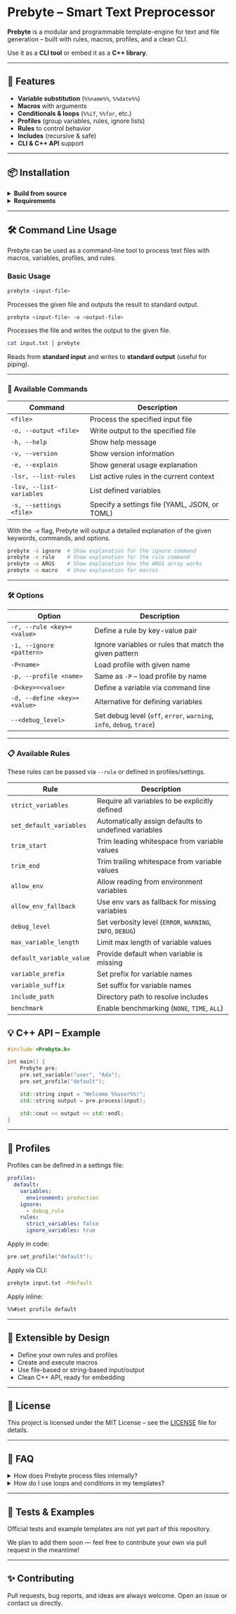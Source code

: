 # Prebyte – Smart Text Preprocessor

**Prebyte** is a modular and programmable template-engine for text and file generation – built with rules, macros, profiles, and a clean CLI.

Use it as a **CLI tool** or embed it as a **C++ library**.

---

## 🚀 Features

*  **Variable substitution** (`%%name%%`, `%%date%%`)
*  **Macros** with arguments
*  **Conditionals & loops** (`%%if`, `%%for`, etc.)
*  **Profiles** (group variables, rules, ignore lists)
*  **Rules** to control behavior
*  **Includes** (recursive & safe)
*  **CLI & C++ API** support

---

## 📦 Installation

<details>
<summary><strong>Build from source</strong></summary>

```bash
git clone https://github.com/Codarity/Prebyte.git
cd Prebyte

# Install cli tool
make

# Or for the Library
make lib
```

</details>

<details>
<summary><strong>Requirements</strong></summary>

- C++23 or higher
- Make
- spdlog
- `pugixml` – for XML parsing (`-lpugixml`)
- `yaml-cpp` – for YAML parsing (`-lyaml-cpp`)
- `fmt` – for fast string formatting (`-lfmt`)
- [`cpptoml`](https://github.com/skystrife/cpptoml) to parse TOML configuration files.
- `nlohmann/json` – for JSON parsing (`-ljson`)

</details>

---

## 🛠️ Command Line Usage

Prebyte can be used as a command-line tool to process text files with macros, variables, profiles, and rules.

### Basic Usage

```bash
prebyte <input-file>
```

Processes the given file and outputs the result to standard output.

```bash
prebyte <input-file> -o <output-file>
```

Processes the file and writes the output to the given file.

```bash
cat input.txt | prebyte
```

Reads from **standard input** and writes to **standard output** (useful for piping).

---

### 📙 Available Commands

| Command                  | Description                                   |
| ------------------------ | --------------------------------------------- |
| `<file>`                 | Process the specified input file              |
| `-o, --output <file>`    | Write output to the specified file            |
| `-h, --help`             | Show help message                             |
| `-v, --version`          | Show version information                      |
| `-e, --explain`          | Show general usage explanation                |
| `-lsr, --list-rules`     | List active rules in the current context      |
| `-lsv, --list-variables` | List defined variables                        |
| `-s, --settings <file>`  | Specify a settings file (YAML, JSON, or TOML) |

With the `-e` flag, Prebyte will output a detailed explanation of the given keywords, commands, and options.

```bash
prebyte -e ignore  # Show explanation for the ignore command
prebyte -e rule    # Show explanation for the rule command
prebyte -e ARGS    # Show explanation how the ARGS array works
prebyte -e macro   # Show explanation for macros
```

---

### 🛠️ Options

| Option                       | Description                                                           |
| ---------------------------- | --------------------------------------------------------------------- |
| `-r, --rule <key>=<value>`   | Define a rule by key-value pair                                       |
| `-i, --ignore <pattern>`     | Ignore variables or rules that match the given pattern                |
| `-P<name>`                   | Load profile with given name                                          |
| `-p, --profile <name>`       | Same as `-P` – load profile by name                                   |
| `-D<key>=<value>`            | Define a variable via command line                                    |
| `-d, --define <key>=<value>` | Alternative for defining variables                                    |
| `--<debug_level>`            | Set debug level (`off`, `error`, `warning`, `info`, `debug`, `trace`) |

---

### 📋 Available Rules

These rules can be passed via `--rule` or defined in profiles/settings.

| Rule                     | Description                                               |
| ------------------------ | --------------------------------------------------------- |
| `strict_variables`       | Require all variables to be explicitly defined            |
| `set_default_variables`  | Automatically assign defaults to undefined variables      |
| `trim_start`             | Trim leading whitespace from variable values              |
| `trim_end`               | Trim trailing whitespace from variable values             |
| `allow_env`              | Allow reading from environment variables                  |
| `allow_env_fallback`     | Use env vars as fallback for missing variables            |
| `debug_level`            | Set verbosity level (`ERROR`, `WARNING`, `INFO`, `DEBUG`) |
| `max_variable_length`    | Limit max length of variable values                       |
| `default_variable_value` | Provide default when variable is missing                  |
| `variable_prefix`        | Set prefix for variable names                             |
| `variable_suffix`        | Set suffix for variable names                             |
| `include_path`           | Directory path to resolve includes                        |
| `benchmark`              | Enable benchmarking (`NONE`, `TIME`, `ALL`)     |

## 💡 C++ API – Example

```cpp
#include <Prebyte.h>

int main() {
    Prebyte pre;
    pre.set_variable("user", "Ada");
    pre.set_profile("default");

    std::string input = "Welcome %%user%%!";
    std::string output = pre.process(input);

    std::cout << output << std::endl;
}
```

---

## 🧱 Profiles

Profiles can be defined in a settings file:

```yaml
profiles:
  default:
    variables:
      environment: production
    ignore:
      - debug_rule
    rules:
      strict_variables: false
      ignore_variables: true
```

Apply in code:

```cpp
pre.set_profile("default");
```
Apply via CLI:
```bash
prebyte input.txt -Pdefault
```
Apply inline:
```bash
%%#set profile default
```

---

## 🧰 Extensible by Design

* Define your own rules and profiles
* Create and execute macros
* Use file-based or string-based input/output
* Clean C++ API, ready for embedding

---

## 📄 License

This project is licensed under the MIT License – see the [LICENSE](./LICENSE) file for details.

---

## 🙋 FAQ

<details>
<summary>How does Prebyte process files internally?</summary>
It uses a central `Context` to hold all variables, rules, input/output, and logger configuration. Then it runs through the `Preprocessor`, which interprets macros, conditions, loops, and includes.
</details>

<details>
<summary>How do I use loops and conditions in my templates?</summary>
Use `%%for`, `%%if`, `%%macro`, and `%%include` directives, similar to templating systems like Mustache or Liquid.
</details>

---

## 🧪 Tests & Examples

Official tests and example templates are not yet part of this repository.

We plan to add them soon — feel free to contribute your own via pull request in the meantime!

---

## ✨ Contributing

Pull requests, bug reports, and ideas are always welcome. Open an issue or contact us directly.
